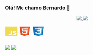 ### Olá! Me chamo Bernardo 👋

<div align="center">
  <a href="https://github.com/bernardo140109">
  <img height="180em" src="https://github-readme-stats.vercel.app/api?username=bernardo140109&show_icons=true&theme=dracula&include_all_commits=true&count_private=true"/>
 
  <img height="180em" src="https://github-readme-stats.vercel.app/api/top-langs/?username=bernardo140109&layout=compact&langs_count=7&theme=dracula"/>
</div>
<div style="display: inline_block"><br>
  <img align="center" alt="Rafa-Js" height="30" width="40" src="https://raw.githubusercontent.com/devicons/devicon/master/icons/javascript/javascript-plain.svg">
 
  <img align="center" alt="Rafa-HTML" height="30" width="40" src="https://raw.githubusercontent.com/devicons/devicon/master/icons/html5/html5-original.svg">
  <img align="center" alt="Rafa-CSS" height="30" width="40" src="https://raw.githubusercontent.com/devicons/devicon/master/icons/css3/css3-original.svg">
</div>
  
  ##
 
<div> 
  <a href="https://www.instagram.com/bernardo_silva140109/" target="_blank"><img src="https://img.shields.io/badge/-Instagram-%23E4405F?style=for-the-badge&logo=instagram&logoColor=white" target="_blank"></a>
  <a href = "mailto:https://mail.google.com/mail/u/0/?ogbl#inbox?compose=FZxzwjpdkcvDSJBBCxcNGbXQFNmSkxnCBCBFzGJvDtvNPJwLcMJxccKSSqNWMqzMzwqBkqZBMFMFSljjcZJcBQWZgBJPknqvHWxqpSxSQSdNBdsZVQzkptmtBPHTLHXtJrRqwVFcZWnrxngnNPnbBkkdgNLbSgLrfJZGV"><img src="https://img.shields.io/badge/-Gmail-%23333?style=for-the-badge&logo=gmail&logoColor=white" target="_blank"></a> 
 
</div>
